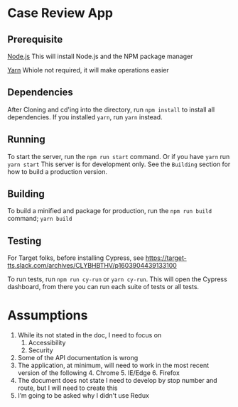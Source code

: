 # Case Review App


## Prerequisite
[Node.js](https://nodejs.org/en/)
This will install Node.js and the NPM package manager

[Yarn](https://yarnpkg.com/getting-started/install)
Whiole not required, it will make operations easier 

## Dependencies
After Cloning and cd'ing into the directory, run `npm install` to install all dependencies. If you installed `yarn`, run `yarn` instead.


## Running
To start the server, run the `npm run start` command. Or if you have `yarn` run `yarn start` This server is for development only. See the `Building` section for how to build a production version. 

## Building 
To build a minified and package for production, run the `npm run build` command; `yarn build` 

## Testing
For Target folks, before installing Cypress, see https://target-tts.slack.com/archives/CLYBHBTHV/p1603904439133100


To run tests, run `npm run cy-run` or `yarn cy-run`.  This will open the Cypress dashboard, from there you can run each suite of tests or all tests.


# Assumptions


1. While its not stated in the doc, I need to focus on
    1. Accessibility
    2. Security
2. Some of the API documentation is wrong
3. The application, at minimum, will need to work in the most recent version of the following
	4. Chrome
	5. IE/Edge
	6. Firefox
4. The document does not state I need to develop by stop number and route, but I will need to create this
5. I’m going to be asked why I didn't use Redux
